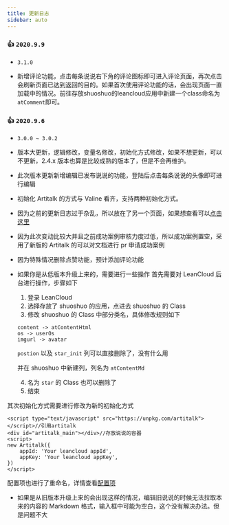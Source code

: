 ```yaml
---
title: 更新日志
sidebar: auto
---
```

### 👍 `2020.9.9`
* `3.1.0`

* 新增评论功能，点击每条说说右下角的评论图标即可进入评论页面，再次点击会刷新页面已达到返回的目的。如果首次使用评论功能的话，会出现页面一直加载中的情况。前往存放shuoshuo的leancloud应用中新建一个class命名为`atComment`即可。

### 👍 `2020.9.6`

* `3.0.0 ~ 3.0.2`

* 版本大更新，逻辑修改，变量名修改，初始化方式修改，如果不想更新，可以不更新，2.4.x 版本也算是比较成熟的版本了，但是不会再维护。
* 此次版本更新新增编辑已发布说说的功能，登陆后点击每条说说的头像即可进行编辑
* 初始化 Artitalk 的方式与 Valine 看齐，支持两种初始化方式。
* 因为之前的更新日志过于杂乱，所以放在了另一个页面，如果想查看可以[点击这里](/prerelease.html)
* 因为此次变动比较大并且之前成功案例审核力度过低，所以成功案例置空，采用了新版的 Artitalk 的可以对文档进行 pr 申请成功案例
* 因为特殊情况删除点赞功能，预计添加评论功能
* 如果你是从低版本升级上来的，需要进行一些操作
首先需要对 LeanCloud 后台进行操作，步骤如下

  1. 登录 LeanCloud
  2. 选择存放了 shuoshuo 的应用，点进去 shuoshuo 的 Class
  3. 修改 shuoshuo 的 Class 中部分类名，具体修改规则如下

    ```
    content -> atContentHtml
    os -> userOs
    imgurl -> avatar
    ```

    `postion` 以及 `star_init` 列可以直接删除了，没有什么用

    并在 shuoshuo 中新建列，列名为 `atContentMd`

  4. 名为 `star` 的 Class 也可以删除了
  5. 结束
  
其次初始化方式需要进行修改为新的初始化方式
```
<script type="text/javascript" src="https://unpkg.com/artitalk"></script>//引用artitalk
<div id="artitalk_main"></div>//存放说说的容器
<script>
new Artitalk({
    appId: 'Your leancloud appId',
    appKey: 'Your leancloud appKey',
})
</script>
```
配置项也进行了重命名，详情查看[配置项](/settings.html)
* 如果是从旧版本升级上来的会出现这样的情况，编辑旧说说的时候无法拉取本来的内容的 Markdown 格式，输入框中可能为空白，这个没有解决办法。但是问题不大
